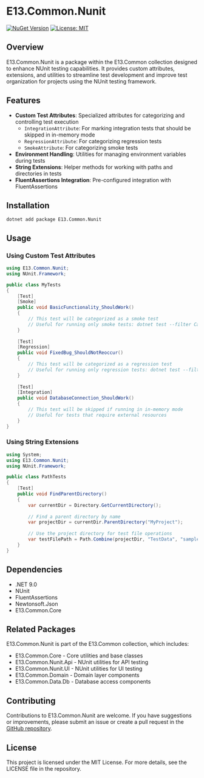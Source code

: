 # E13.Common.Nunit

[![NuGet Version](https://img.shields.io/nuget/v/e13.common.nunit)](https://www.nuget.org/packages/E13.Common.Nunit/)
[![License: MIT](https://img.shields.io/badge/License-MIT-blue.svg)](https://opensource.org/licenses/MIT)

## Overview

E13.Common.Nunit is a package within the E13.Common collection designed to enhance NUnit testing capabilities. It provides custom attributes, extensions, and utilities to streamline test development and improve test organization for projects using the NUnit testing framework.

## Features

- **Custom Test Attributes**: Specialized attributes for categorizing and controlling test execution
  - `IntegrationAttribute`: For marking integration tests that should be skipped in in-memory mode
  - `RegressionAttribute`: For categorizing regression tests
  - `SmokeAttribute`: For categorizing smoke tests
- **Environment Handling**: Utilities for managing environment variables during tests
- **String Extensions**: Helper methods for working with paths and directories in tests
- **FluentAssertions Integration**: Pre-configured integration with FluentAssertions

## Installation

```shell
dotnet add package E13.Common.Nunit
```

## Usage

### Using Custom Test Attributes

```csharp
using E13.Common.Nunit;
using NUnit.Framework;

public class MyTests
{
    [Test]
    [Smoke]
    public void BasicFunctionality_ShouldWork()
    {
        // This test will be categorized as a smoke test
        // Useful for running only smoke tests: dotnet test --filter Category=Smoke
    }
    
    [Test]
    [Regression]
    public void FixedBug_ShouldNotReoccur()
    {
        // This test will be categorized as a regression test
        // Useful for running only regression tests: dotnet test --filter Category=Regression
    }
    
    [Test]
    [Integration]
    public void DatabaseConnection_ShouldWork()
    {
        // This test will be skipped if running in in-memory mode
        // Useful for tests that require external resources
    }
}
```

### Using String Extensions

```csharp
using System;
using E13.Common.Nunit;
using NUnit.Framework;

public class PathTests
{
    [Test]
    public void FindParentDirectory()
    {
        var currentDir = Directory.GetCurrentDirectory();
        
        // Find a parent directory by name
        var projectDir = currentDir.ParentDirectory("MyProject");
        
        // Use the project directory for test file operations
        var testFilePath = Path.Combine(projectDir, "TestData", "sample.json");
    }
}
```

## Dependencies

- .NET 9.0
- NUnit
- FluentAssertions
- Newtonsoft.Json
- E13.Common.Core

## Related Packages

E13.Common.Nunit is part of the E13.Common collection, which includes:

- E13.Common.Core - Core utilities and base classes
- E13.Common.Nunit.Api - NUnit utilities for API testing
- E13.Common.Nunit.UI - NUnit utilities for UI testing
- E13.Common.Domain - Domain layer components
- E13.Common.Data.Db - Database access components

## Contributing

Contributions to E13.Common.Nunit are welcome. If you have suggestions or improvements, please submit an issue or create a pull request in the [GitHub repository](https://github.com/e13tech/common).

## License

This project is licensed under the MIT License. For more details, see the LICENSE file in the repository.
